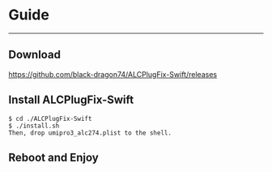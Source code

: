 # Guide

------

## Download

https://github.com/black-dragon74/ALCPlugFix-Swift/releases

## Install ALCPlugFix-Swift
```shell
$ cd ./ALCPlugFix-Swift
$ ./install.sh
Then, drop umipro3_alc274.plist to the shell.
```
## Reboot and Enjoy
